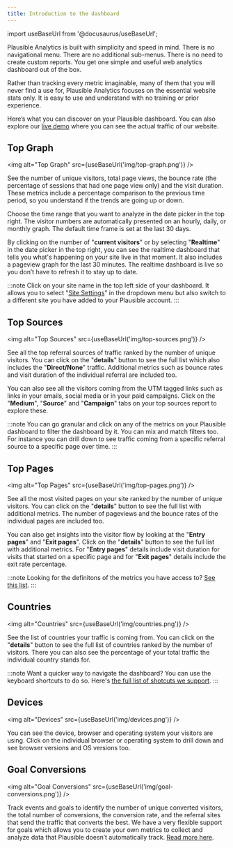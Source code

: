```yaml
---
title: Introduction to the dashboard
--- 
```


import useBaseUrl from '@docusaurus/useBaseUrl';

Plausible Analytics is built with simplicity and speed in mind. There is no navigational menu. There are no additional sub-menus. There is no need to create custom reports. You get one simple and useful web analytics dashboard out of the box.

Rather than tracking every metric imaginable, many of them that you will never find a use for, Plausible Analytics focuses on the essential website stats only. It is easy to use and understand with no training or prior experience.

Here’s what you can discover on your Plausible dashboard. You can also explore our [live demo](https://plausible.io/plausible.io) where you can see the actual traffic of our website.

## Top Graph

<img alt="Top Graph" src={useBaseUrl('img/top-graph.png')} />

See the number of unique visitors, total page views, the bounce rate (the percentage of sessions that had one page view only) and the visit duration. These metrics include a percentage comparison to the previous time period, so you understand if the trends are going up or down.

Choose the time range that you want to analyze in the date picker in the top right. The visitor numbers are automatically presented on an hourly, daily, or monthly graph. The default time frame is set at the last 30 days.

By clicking on the number of "**current visitors**" or by selecting "**Realtime**" in the date picker in the top right, you can see the realtime dashboard that tells you what's happening on your site live in that moment. It also includes a pageview graph for the last 30 minutes. The realtime dashboard is live so you don’t have to refresh it to stay up to date.

:::note
Click on your site name in the top left side of your dashboard. It allows you to select "[Site Settings](website-settings.md)" in the dropdown menu but also switch to a different site you have added to your Plausible account.
:::

## Top Sources

<img alt="Top Sources" src={useBaseUrl('img/top-sources.png')} />

See all the top referral sources of traffic ranked by the number of unique visitors. You can click on the "**details**" button to see the full list which also includes the "**Direct/None**" traffic. Additional metrics such as bounce rates and visit duration of the individual referral are included too.
 
You can also see all the visitors coming from the UTM tagged links such as links in your emails, social media or in your paid campaigns. Click on the "**Medium**", "**Source**" and "**Campaign**" tabs on your top sources report to explore these.

:::note
You can go granular and click on any of the metrics on your Plausible dashboard to filter the dashboard by it. You can mix and match filters too. For instance you can drill down to see traffic coming from a specific referral source to a specific page over time.
:::

## Top Pages

<img alt="Top Pages" src={useBaseUrl('img/top-pages.png')} />

See all the most visited pages on your site ranked by the number of unique visitors. You can click on the "**details**" button to see the full list with additional metrics. The number of pageviews and the bounce rates of the individual pages are included too.

You can also get insights into the visitor flow by looking at the "**Entry pages**" and "**Exit pages**". Click on the "**details**" button to see the full list with additional metrics. For "**Entry pages**" details include visit duration for visits that started on a specific page and for "**Exit pages**" details include the exit rate percentage.

:::note
Looking for the definitons of the metrics you have access to? [See this list](metrics-definitions.md).
:::

## Countries

<img alt="Countries" src={useBaseUrl('img/countries.png')} />

See the list of countries your traffic is coming from. You can click on the "**details**" button to see the full list of countries ranked by the number of visitors. There you can also see the percentage of your total traffic the individual country stands for.

:::note
Want a quicker way to navigate the dashboard? You can use the keyboard shortcuts to do so. Here's [the full list of shotcuts we support](keyboard-shortcuts.md).
:::

## Devices

<img alt="Devices" src={useBaseUrl('img/devices.png')} />

You can see the device, browser and operating system your visitors are using. Click on the individual browser or operating system to drill down and see browser versions and OS versions too.

## Goal Conversions

<img alt="Goal Conversions" src={useBaseUrl('img/goal-conversions.png')} />

Track events and goals to identify the number of unique converted visitors, the total number of conversions, the conversion rate, and the referral sites that send the traffic that converts the best. We have a very flexible support for goals which allows you to create your own metrics to collect and analyze data that Plausible doesn’t automatically track. [Read more here](goal-conversions.md).
